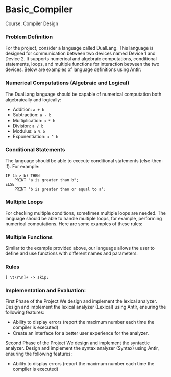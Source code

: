 # Basic_Compiler
Course: Compiler Design

### Problem Definition
For the project, consider a language called DualLang. This language is designed for communication between two devices named Device 1 and Device 2. It supports numerical and algebraic computations, conditional statements, loops, and multiple functions for interaction between the two devices. Below are examples of language definitions using Antlr:

### Numerical Computations (Algebraic and Logical)
The DualLang language should be capable of numerical computation both algebraically and logically:
- Addition: `a + b`
- Subtraction: `a - b`
- Multiplication: `a * b`
- Division: `a / b`
- Modulus: `a % b`
- Exponentiation: `a ^ b`

### Conditional Statements
The language should be able to execute conditional statements (else-then-if). For example:
```antlr
IF (a > b) THEN
    PRINT "a is greater than b";
ELSE
    PRINT "b is greater than or equal to a";
```
### Multiple Loops
For checking multiple conditions, sometimes multiple loops are needed. The language should be able to handle multiple loops, for example, performing numerical computations. Here are some examples of these rules:

### Multiple Functions
Similar to the example provided above, our language allows the user to define and use functions with different names and parameters.

### Rules
```antlr
[ \t\r\n]+ -> skip;
```

### Implementation and Evaluation:

First Phase of the Project
We design and implement the lexical analyzer. Design and implement the lexical analyzer (Lexical) using Antlr, ensuring the following features:

- Ability to display errors (report the maximum number each time the compiler is executed)
- Create an interface for a better user experience for the analyzer.

Second Phase of the Project
We design and implement the syntactic analyzer. Design and implement the syntax analyzer (Syntax) using Antlr, ensuring the following features:

- Ability to display errors (report the maximum number each time the compiler is executed)
